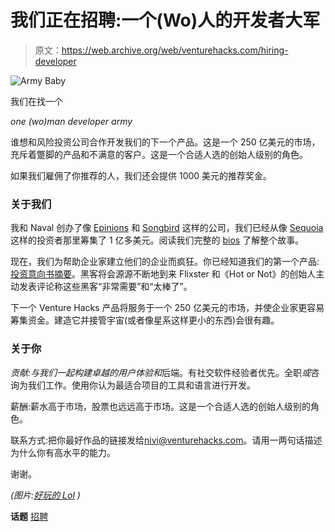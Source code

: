 # 我们正在招聘:一个(Wo)人的开发者大军

> 原文：<https://web.archive.org/web/venturehacks.com/hiring-developer>

![Army Baby](img/20ac21cb56180b35c5f8989973d3181a.png)

我们在找一个

*one (wo)man developer army*

谁想和风险投资公司合作开发我们的下一个产品。这是一个 250 亿美元的市场，充斥着蹩脚的产品和不满意的客户。这是一个合适人选的创始人级别的角色。

如果我们雇佣了你推荐的人，我们还会提供 1000 美元的推荐奖金。

### 关于我们

我和 Naval 创办了像 [Epinions](https://web.archive.org/web/20220928215954/http://www.epinions.com/) 和 [Songbird](https://web.archive.org/web/20220928215954/http://www.songbirdnest.com/) 这样的公司，我们已经从像 [Sequoia](https://web.archive.org/web/20220928215954/http://www.sequoiacap.com/) 这样的投资者那里筹集了 1 亿多美元。阅读我们完整的 [bios](https://web.archive.org/web/20220928215954/http://venturehacks.com/about#bios) 了解整个故事。

现在，我们为帮助企业家建立他们的企业而疯狂。你已经知道我们的第一个产品:[投资意向书摘要](https://web.archive.org/web/20220928215954/http://venturehacks.com/term-sheet-hacks/)。黑客将会源源不断地到来 Flixster 和《Hot or Not》的创始人主动发表评论称这些黑客“非常需要”和“太棒了”。

下一个 Venture Hacks 产品将服务于一个 250 亿美元的市场，并使企业家更容易筹集资金。建造它并接管宇宙(或者像星系这样更小的东西)会很有趣。

### 关于你

*贡献:*与我们一起构建卓越的用户体验*和*后端。有社交软件经验者优先。全职*或*咨询为我们工作。使用你认为最适合项目的工具和语言进行开发。

薪酬:薪水高于市场，股票也远远高于市场。这是一个合适人选的创始人级别的角色。

联系方式:把你最好作品的链接发给[nivi@venturehacks.com](https://web.archive.org/web/20220928215954/mailto:nivi@venturehacks.com)。请用一两句话描述为什么你有高水平的能力。

谢谢。

*(图片:[好玩的 Lol](https://web.archive.org/web/20220928215954/http://www.funlol.com/pictures/get-to-the-choppa.html) )* 

**话题** [招聘](https://web.archive.org/web/20220928215954/https://venturehacks.com/topics/hiring)